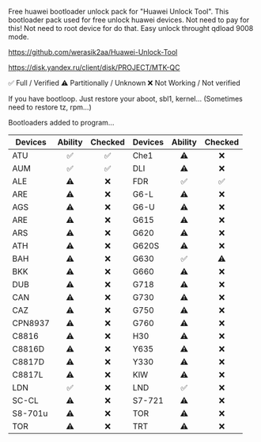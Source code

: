 Free huawei bootloader unlock pack for "Huawei Unlock Tool". This bootloader pack used for free unlock huawei devices. Not need to pay for this! Not need to root device for do that. Easy unlock throught qdload 9008 mode.

https://github.com/werasik2aa/Huawei-Unlock-Tool

https://disk.yandex.ru/client/disk/PROJECT/MTK-QC

✅ Full / Verified
⚠️ Partitionally / Unknown
❌ Not Working / Not verified

If you have bootloop. Just restore your aboot, sbl1, kernel... (Sometimes need to restore tz, rpm...)

Bootloaders added to program...

| Devices       | Ability | Checked | Devices    | Ability | Checked |
| ------------- | :-----: | :---: | ------------ | :-----: | :---: |
| ATU           |   ✅   |  ✅  | Che1          |   ⚠️   |  ❌  |
| AUM           |   ✅   |  ✅  | DLI           |   ⚠️   |  ❌  |
| ALE           |   ⚠️   |  ❌  | FDR           |   ✅   |  ✅  |
| ARE           |   ⚠️   |  ❌  | G6-L          |   ⚠️   |  ❌  |
| AGS           |   ⚠️   |  ❌  | G6-U          |   ⚠️   |  ❌  |
| ARE           |   ⚠️   |  ❌  | G615          |   ⚠️   |  ❌  |
| ARS           |   ⚠️   |  ❌  | G620          |   ⚠️   |  ❌  |
| ATH           |   ⚠️   |  ❌  | G620S         |   ⚠️   |  ❌  |
| BAH           |   ⚠️   |  ❌  | G630          |   ✅   |  ⚠️  |
| BKK           |   ⚠️   |  ❌  | G660          |   ⚠️   |  ❌  |
| DUB           |   ⚠️   |  ❌  | G718          |   ⚠️   |  ❌  |
| CAN           |   ⚠️   |  ❌  | G730          |   ⚠️   |  ❌  |
| CAZ           |   ⚠️   |  ❌  | G750          |   ⚠️   |  ❌  |
| CPN8937       |   ⚠️   |  ❌  | G760          |   ⚠️   |  ❌  |
| C8816         |   ⚠️   |  ❌  | H30           |   ⚠️   |  ❌  |
| C8816D        |   ⚠️   |  ❌  | Y635          |   ⚠️   |  ❌  |
| C8817D        |   ⚠️   |  ❌  | Y330          |   ⚠️   |  ❌  |
| C8817L        |   ⚠️   |  ❌  | KIW           |   ⚠️   |  ❌  |
| LDN           |   ✅   |  ❌  | LND           |   ✅   |  ❌  |
| SC-CL         |   ⚠️   |  ❌  | S7-721        |   ⚠️   |  ❌  |
| S8-701u       |   ⚠️   |  ❌  | TOR           |   ⚠️   |  ❌  |
| TOR           |   ⚠️   |  ❌  | TRT           |   ⚠️   |  ❌  |
